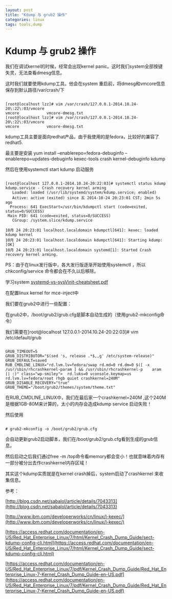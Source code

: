 ```yaml
---
layout: post
title: "Kdump 与 grub2 操作"
categories: linux
tags: tools,dump
---
```

Kdump 与 grub2 操作
====================
我们在调试kernel的时候，经常会出现kernel panic。这时我们system全部按键失灵，无法查看dmesg信息。

这时我们就要使用kdump工具。他会在system 重启前，将dmesg和vmcore信息保存到默认路径/var/crash/下

<pre><code>
[root@localhost lzz]# vim /var/crash/127.0.0.1-2014.10.24-20\:22\:03/vmcore
vmcore            vmcore-dmesg.txt
[root@localhost lzz]# vim /var/crash/127.0.0.1-2014.10.24-20\:22\:03/vmcore
vmcore            vmcore-dmesg.txt
</code></pre>

kdump工具主要是面向redhat产品，由于我使用的是fedora，比较好的兼容了redhat5.

最主要是安装 yum install –enablerepo=fedora-debuginfo –enablerepo=updates-debuginfo kexec-tools crash kernel-debuginfo kdump

然后在使用systemctl start kdump 启动服务

<pre><code>
[root@localhost 127.0.0.1-2014.10.24-20:22:03]# systemctl status kdump
kdump.service - Crash recovery kernel arming
   Loaded: loaded (/usr/lib/systemd/system/kdump.service; enabled)
   Active: active (exited) since 五 2014-10-24 20:23:01 CST; 2min 5s ago
  Process: 641 ExecStart=/usr/bin/kdumpctl start (code=exited, status=0/SUCCESS)
 Main PID: 641 (code=exited, status=0/SUCCESS)
   CGroup: /system.slice/kdump.service

10月 24 20:23:01 localhost.localdomain kdumpctl[641]: kexec: loaded kdump kernel
10月 24 20:23:01 localhost.localdomain kdumpctl[641]: Starting kdump: [OK]
10月 24 20:23:01 localhost.localdomain systemd[1]: Started Crash recovery kernel arming.
</code></pre> 

PS：由于在linux发行版中，各大发行版逐渐开始使用systemctl ，所以chkconfig/service 命令都会在不久以后移除。

学习system  [systemd-vs-sysVinit-cheatsheet.pdf](/assets/resource/systemd-vs-sysVinit-cheatsheet.pdf)

在配置linux kernel for mce-inject中

我们要在grub2中进行一些配置：

在grub2中，/boot/grub2/grub.cfg是脚本自动生成的（使用grub2-mkconfig命令）

我们需要在[root@localhost 127.0.0.1-2014.10.24-20:22:03]# vim /etc/default/grub

<pre><code>
GRUB_TIMEOUT=5
GRUB_DISTRIBUTOR="$(sed 's, release .*$,,g' /etc/system-release)"
GRUB_DEFAULT=saved
RUB_CMDLINE_LINUX="rd.lvm.lv=fedora/swap rd.md=0 rd.dm=0 $([ -x /usr/sbin/rhcrashkernel-param ] && /usr/sbin/rhcrashkernel-p    aram || :)" class="wp-smiley">  rd.luks=0 vconsole.keymap=us rd.lvm.lv=fedora/root rhgb quiet crashkernel=240M"
GRUB_DISABLE_RECOVERY="true"
GRUB_THEME="/boot/grub2/themes/system/theme.txt"
</code></pre>

在RUB_CMDLINE_LINUX中，我们在最后家一个crashkernel=240M ,这个240M是根据1GB-80M来计算的，太小的内存会造成kdump service 启动失败！

然后使用

<pre><code>
# grub2-mkconfig -o /boot/grub2/grub.cfg
</code></pre>

会自动更新grub2启动脚本，我们在/boot/grub2/grub.cfg看到生成的grub信息。

然后启动之后我们通过free -m /top命令看memory都会变小！也就意味着内存有一部分被分出去作crashkernel内存区域！

其实这个kdump实质就是在kernel crash掉后，system启动了crashkernel 来收集信息。



参考：

[http://blog.csdn.net/sabalol/article/details/7043313](http://blog.csdn.net/sabalol/article/details/7043313)

[http://www.ibm.com/developerworks/cn/linux/l-kexec/](http://www.ibm.com/developerworks/cn/linux/l-kexec/)

[https://access.redhat.com/documentation/en-US/Red_Hat_Enterprise_Linux/7/html/Kernel_Crash_Dump_Guide/sect-kdump-config-cli.html](https://access.redhat.com/documentation/en-US/Red_Hat_Enterprise_Linux/7/html/Kernel_Crash_Dump_Guide/sect-kdump-config-cli.html)

[https://access.redhat.com/documentation/en-US/Red_Hat_Enterprise_Linux/7/pdf/Kernel_Crash_Dump_Guide/Red_Hat_Enterprise_Linux-7-Kernel_Crash_Dump_Guide-en-US.pdf](https://access.redhat.com/documentation/en-US/Red_Hat_Enterprise_Linux/7/pdf/Kernel_Crash_Dump_Guide/Red_Hat_Enterprise_Linux-7-Kernel_Crash_Dump_Guide-en-US.pdf)
